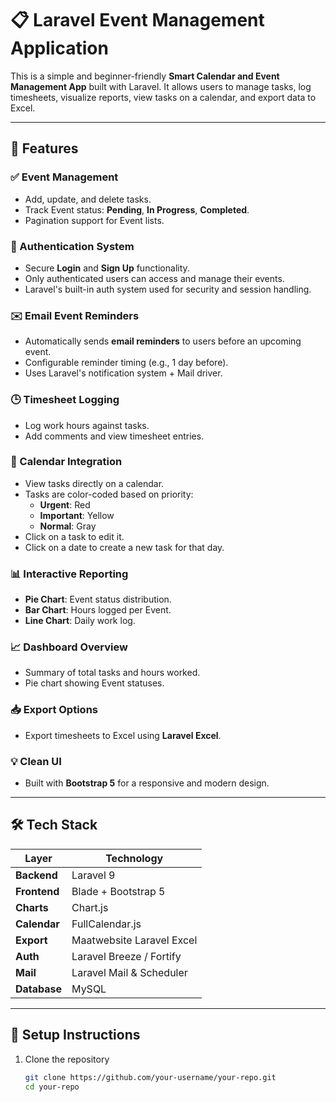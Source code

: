 # 📋 Laravel Event Management Application

This is a simple and beginner-friendly **Smart Calendar and Event Management App** built with Laravel. It allows users to manage tasks, log timesheets, visualize reports, view tasks on a calendar, and export data to Excel.

---

## 🚀 Features

### ✅ Event Management
- Add, update, and delete tasks.
- Track Event status: **Pending**, **In Progress**, **Completed**.
- Pagination support for Event lists.

### 🔐 Authentication System
- Secure **Login** and **Sign Up** functionality.
- Only authenticated users can access and manage their events.
- Laravel's built-in auth system used for security and session handling.

### ✉️ Email Event Reminders
- Automatically sends **email reminders** to users before an upcoming event.
- Configurable reminder timing (e.g., 1 day before).
- Uses Laravel's notification system + Mail driver.

### 🕒 Timesheet Logging
- Log work hours against tasks.
- Add comments and view timesheet entries.

### 📅 Calendar Integration
- View tasks directly on a calendar.
- Tasks are color-coded based on priority:
  - **Urgent**: Red
  - **Important**: Yellow
  - **Normal**: Gray
- Click on a task to edit it.
- Click on a date to create a new task for that day.

### 📊 Interactive Reporting
- **Pie Chart**: Event status distribution.
- **Bar Chart**: Hours logged per Event.
- **Line Chart**: Daily work log.

### 📈 Dashboard Overview
- Summary of total tasks and hours worked.
- Pie chart showing Event statuses.

### 📥 Export Options
- Export timesheets to Excel using **Laravel Excel**.

### 💡 Clean UI
- Built with **Bootstrap 5** for a responsive and modern design.

---

## 🛠️ Tech Stack

| Layer       | Technology                |
|-------------|---------------------------|
| **Backend** | Laravel 9                 |
| **Frontend**| Blade + Bootstrap 5       |
| **Charts**  | Chart.js                  |
| **Calendar**| FullCalendar.js           |
| **Export**  | Maatwebsite Laravel Excel |
| **Auth**    | Laravel Breeze / Fortify  |
| **Mail**    | Laravel Mail & Scheduler  |
| **Database**| MySQL                     |

---

## 🔧 Setup Instructions

1. Clone the repository  
   ```bash
   git clone https://github.com/your-username/your-repo.git
   cd your-repo
